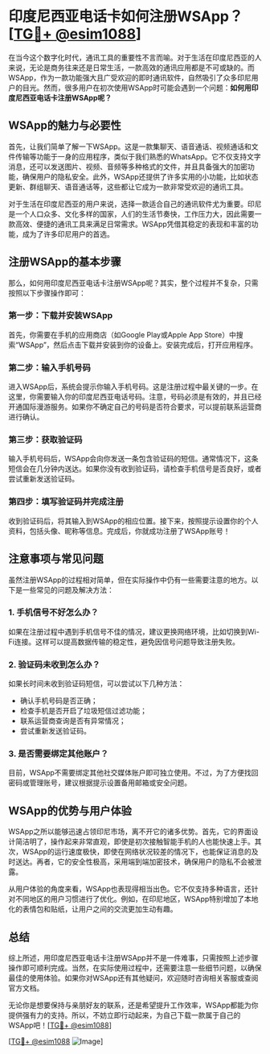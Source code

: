 # 印度尼西亚电话卡如何注册WSApp？[[TG💪+ @esim1088](https://t.me/s/esim1088)]

在当今这个数字化时代，通讯工具的重要性不言而喻。对于生活在印度尼西亚的人来说，无论是商务往来还是日常生活，一款高效的通讯应用都是不可或缺的。而WSApp，作为一款功能强大且广受欢迎的即时通讯软件，自然吸引了众多印尼用户的目光。然而，很多用户在初次使用WSApp时可能会遇到一个问题：**如何用印度尼西亚电话卡注册WSApp呢？**

## WSApp的魅力与必要性

首先，让我们简单了解一下WSApp。这是一款集聊天、语音通话、视频通话和文件传输等功能于一身的应用程序，类似于我们熟悉的WhatsApp。它不仅支持文字消息，还可以发送图片、视频、音频等多种格式的文件，并且具备强大的加密功能，确保用户的隐私安全。此外，WSApp还提供了许多实用的小功能，比如状态更新、群组聊天、语音通话等，这些都让它成为一款非常受欢迎的通讯工具。

对于生活在印度尼西亚的用户来说，选择一款适合自己的通讯软件尤为重要。印尼是一个人口众多、文化多样的国家，人们的生活节奏快，工作压力大，因此需要一款高效、便捷的通讯工具来满足日常需求。WSApp凭借其稳定的表现和丰富的功能，成为了许多印尼用户的首选。

## 注册WSApp的基本步骤

那么，如何用印度尼西亚电话卡注册WSApp呢？其实，整个过程并不复杂，只需按照以下步骤操作即可：

### 第一步：下载并安装WSApp

首先，你需要在手机的应用商店（如Google Play或Apple App Store）中搜索“WSApp”，然后点击下载并安装到你的设备上。安装完成后，打开应用程序。

### 第二步：输入手机号码

进入WSApp后，系统会提示你输入手机号码。这是注册过程中最关键的一步。在这里，你需要输入你的印度尼西亚电话号码。注意，号码必须是有效的，并且已经开通国际漫游服务。如果你不确定自己的号码是否符合要求，可以提前联系运营商进行确认。

### 第三步：获取验证码

输入手机号码后，WSApp会向你发送一条包含验证码的短信。通常情况下，这条短信会在几分钟内送达。如果你没有收到验证码，请检查手机信号是否良好，或者尝试重新发送验证码。

### 第四步：填写验证码并完成注册

收到验证码后，将其输入到WSApp的相应位置。接下来，按照提示设置你的个人资料，包括头像、昵称等信息。完成后，你就成功注册了WSApp账号！

## 注意事项与常见问题

虽然注册WSApp的过程相对简单，但在实际操作中仍有一些需要注意的地方。以下是一些常见的问题及解决方法：

### 1. 手机信号不好怎么办？

如果在注册过程中遇到手机信号不佳的情况，建议更换网络环境，比如切换到Wi-Fi连接。这样可以提高数据传输的稳定性，避免因信号问题导致注册失败。

### 2. 验证码未收到怎么办？

如果长时间未收到验证码短信，可以尝试以下几种方法：
- 确认手机号码是否正确；
- 检查手机是否开启了垃圾短信过滤功能；
- 联系运营商查询是否有异常情况；
- 尝试重新发送验证码。

### 3. 是否需要绑定其他账户？

目前，WSApp不需要绑定其他社交媒体账户即可独立使用。不过，为了方便找回密码或管理账号，建议根据提示设置备用邮箱或安全问题。

## WSApp的优势与用户体验

WSApp之所以能够迅速占领印尼市场，离不开它的诸多优势。首先，它的界面设计简洁明了，操作起来非常直观，即使是初次接触智能手机的人也能快速上手。其次，WSApp的运行速度极快，即使在网络状况较差的情况下，也能保证消息的及时送达。再者，它的安全性极高，采用端到端加密技术，确保用户的隐私不会被泄露。

从用户体验的角度来看，WSApp也表现得相当出色。它不仅支持多种语言，还针对不同地区的用户习惯进行了优化。例如，在印尼地区，WSApp特别增加了本地化的表情包和贴纸，让用户之间的交流更加生动有趣。

## 总结

综上所述，用印度尼西亚电话卡注册WSApp并不是一件难事，只需按照上述步骤操作即可顺利完成。当然，在实际使用过程中，还需要注意一些细节问题，以确保最佳的使用体验。如果你对WSApp还有其他疑问，欢迎随时咨询相关客服或查阅官方文档。

无论你是想要保持与亲朋好友的联系，还是希望提升工作效率，WSApp都能为你提供强有力的支持。所以，不妨立即行动起来，为自己下载一款属于自己的WSApp吧！[[TG💪+ @esim1088](https://t.me/s/esim1088)]

[[TG💪+ @esim1088](https://t.me/s/esim1088) ![Image](https://i.postimg.cc/4NQfJmqS/Snipaste-2025-05-13-00-14-12.png)]
